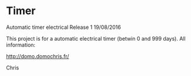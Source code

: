# Timer
Automatic timer electrical
Release 1 19/08/2016

This project is for a automatic electrical timer (betwin 0 and 999 days).
All information:

http://domo.domochris.fr/

Chris
